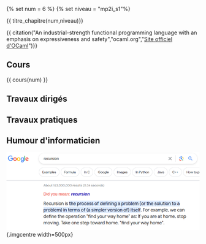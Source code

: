
{% set num = 6 %}
{% set niveau = "mp2i_s1"%}

{{ titre_chapitre(num,niveau)}}

{{ citation("An industrial-strength functional programming language with an emphasis on expressiveness and safety","ocaml.org","[Site officiel d'OCaml](https://ocaml.org/)")}}

## Cours

{{ cours(num) }}


## Travaux dirigés

## Travaux pratiques

## Humour d'informaticien
![punition](./Images/C6/recursion.png){.imgcentre width=500px}